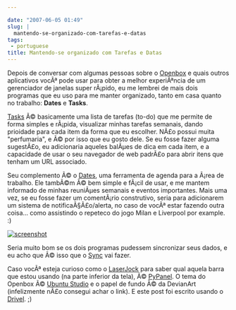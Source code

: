 ```yaml
---

date: "2007-06-05 01:49"
slug: |
  mantendo-se-organizado-com-tarefas-e-datas
tags:
 - portuguese
title: Mantendo-se organizado com Tarefas e Datas
---
```


Depois de conversar com algumas pessoas sobre o
[Openbox](http://icculus.org/openbox/index.php/Main_Page) e quais outros
aplicativos vocÃª pode usar para obter a melhor experiÃªncia de um
gerenciador de janelas super rÃ¡pido, eu me lembrei de mais dois
programas que eu uso para me manter organizado, tanto em casa quanto no
trabalho: **Dates** e **Tasks**.

[Tasks](http://pimlico-project.org/tasks.html) Ã© basicamente uma lista
de tarefas (to-do) que me permite de forma simples e rÃ¡pida, visualizar
minhas tarefas semanais, dando prioidade para cada item da forma que eu
escolher. NÃ£o possui muita "perfumaria", e Ã© por isso que eu gosto
dele. Se eu fosse fazer alguma sugestÃ£o, eu adicionaria aqueles balÃµes
de dica em cada item, e a capacidade de usar o seu navegador de web
padrÃ£o para abrir itens que tenham um URL associado.

Seu complemento Ã© o [Dates](http://pimlico-project.org/dates.html), uma
ferramenta de agenda para a Ã¡rea de trabalho. Ele tambÃ©m Ã© bem simple
e fÃ¡cil de usar, e me mantem informado de minhas reuniÃµes semanais e
eventos importantes. Mais uma vez, se eu fosse fazer um comentÃ¡rio
construtivo, seria para adicionarem um sistema de notificaÃ§Ã£o/alerta,
no caso de vocÃª estar fazendo outra coisa... como assistindo o repeteco
do jogo Milan e Liverpool por example. :)

[![screenshot](http://farm2.static.flickr.com/1194/530846740_a6356392d6.jpg)](http://www.flickr.com/photo_zoom.gne?id=530846740&size=o)

Seria muito bom se os dois programas pudessem sincronizar seus dados, e
eu acho que Ã© isso que o [Sync](http://pimlico-project.org/sync.html)
vai fazer.

Caso vocÃª esteja curioso como o [LaserJock](http://laserjock.us/) para
saber qual aquela barra que estou usando (na parte inferior da tela), Ã©
[PyPanel](http://pypanel.sourceforge.net/). O tema do Openbox Ã© [Ubuntu
Studio](http://www.box-look.org/content/show.php/ubuntustudio?content=59671)
e o papel de fundo Ã© da DevianArt (infelizmente nÃ£o consegui achar o
link). E este post foi escrito usando o
[Drivel](http://www.dropline.net/drivel/). ;)
